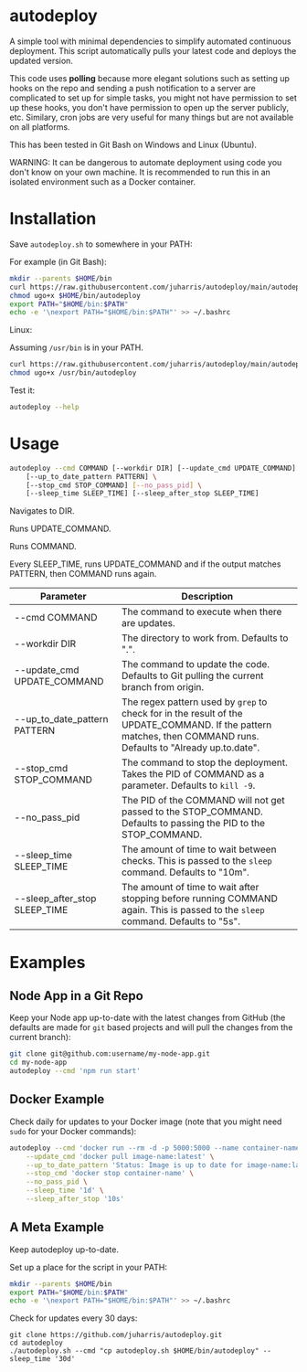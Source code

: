# autodeploy
A simple tool with minimal dependencies to simplify automated continuous deployment.
This script automatically pulls your latest code and deploys the updated version.

This code uses **polling** because more elegant solutions such as setting up hooks on the repo and sending a push notification to a server are complicated to set up for simple tasks, you might not have permission to set up these hooks, you don't have permission to open up the server publicly, etc.
Similary, cron jobs are very useful for many things but are not available on all platforms.

This has been tested in Git Bash on Windows and Linux (Ubuntu).

WARNING: It can be dangerous to automate deployment using code you don't know on your own machine.
It is recommended to run this in an isolated environment such as a Docker container.

# Installation
Save `autodeploy.sh` to somewhere in your PATH:

For example (in Git Bash):
```bash
mkdir --parents $HOME/bin
curl https://raw.githubusercontent.com/juharris/autodeploy/main/autodeploy.sh --output $HOME/bin/autodeploy
chmod ugo+x $HOME/bin/autodeploy
export PATH="$HOME/bin:$PATH"
echo -e '\nexport PATH="$HOME/bin:$PATH"' >> ~/.bashrc
```

Linux:

Assuming `/usr/bin` is in your PATH.
```bash
curl https://raw.githubusercontent.com/juharris/autodeploy/main/autodeploy.sh --output /usr/bin/autodeploy
chmod ugo+x /usr/bin/autodeploy
```

Test it:
```bash
autodeploy --help
```

# Usage
```bash
autodeploy --cmd COMMAND [--workdir DIR] [--update_cmd UPDATE_COMMAND] \
    [--up_to_date_pattern PATTERN] \
    [--stop_cmd STOP_COMMAND] [--no_pass_pid] \
    [--sleep_time SLEEP_TIME] [--sleep_after_stop SLEEP_TIME]
```

Navigates to DIR.

Runs UPDATE_COMMAND.

Runs COMMAND.

Every SLEEP_TIME, runs UPDATE_COMMAND and if the output matches PATTERN, then COMMAND runs again.

| Parameter | Description |
| - | - |
| --cmd COMMAND | The command to execute when there are updates. |
| --workdir DIR | The directory to work from. Defaults to ".". |
| --update_cmd UPDATE_COMMAND  | The command to update the code. Defaults to Git pulling the current branch from origin. |
| --up_to_date_pattern PATTERN | The regex pattern used by `grep` to check for in the result of the UPDATE_COMMAND. If the pattern matches, then COMMAND runs. Defaults to "Already up.to.date". |
| --stop_cmd STOP_COMMAND | The command to stop the deployment. Takes the PID of COMMAND as a parameter. Defaults to `kill -9`. |
| --no_pass_pid | The PID of the COMMAND will not get passed to the STOP_COMMAND. Defaults to passing the PID to the STOP_COMMAND. |
| --sleep_time SLEEP_TIME | The amount of time to wait between checks. This is passed to the `sleep` command. Defaults to "10m". |
| --sleep_after_stop SLEEP_TIME | The amount of time to wait after stopping before running COMMAND again. This is passed to the `sleep` command. Defaults to "5s". |

# Examples

## Node App in a Git Repo
Keep your Node app up-to-date with the latest changes from GitHub (the defaults are made for `git` based projects and will pull the changes from the current branch):
```bash
git clone git@github.com:username/my-node-app.git
cd my-node-app
autodeploy --cmd 'npm run start'
```

## Docker Example
Check daily for updates to your Docker image (note that you might need `sudo` for your Docker commands):
```bash
autodeploy --cmd 'docker run --rm -d -p 5000:5000 --name container-name image-name:latest' \
    --update_cmd 'docker pull image-name:latest' \
    --up_to_date_pattern 'Status: Image is up to date for image-name:latest' \
    --stop_cmd 'docker stop container-name' \
    --no_pass_pid \
    --sleep_time '1d' \
    --sleep_after_stop '10s'
```

## A Meta Example
Keep autodeploy up-to-date.

Set up a place for the script in your PATH:
```bash
mkdir --parents $HOME/bin
export PATH="$HOME/bin:$PATH"
echo -e '\nexport PATH="$HOME/bin:$PATH"' >> ~/.bashrc
```

Check for updates every 30 days:
```
git clone https://github.com/juharris/autodeploy.git
cd autodeploy
./autodeploy.sh --cmd "cp autodeploy.sh $HOME/bin/autodeploy" --sleep_time '30d'
```
